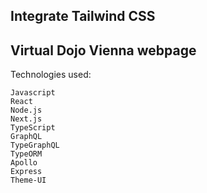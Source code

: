 ## Integrate Tailwind CSS

## Virtual Dojo Vienna webpage

Technologies used:

```
Javascript
React
Node.js
Next.js
TypeScript
GraphQL
TypeGraphQL
TypeORM
Apollo
Express
Theme-UI
```
